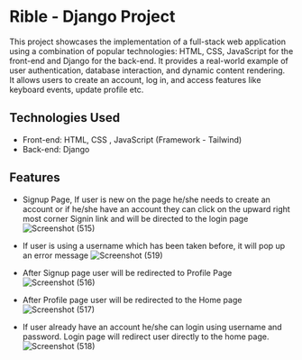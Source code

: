 # Rible - Django Project

This project showcases the implementation of a full-stack web application using a combination of popular technologies: HTML, CSS, JavaScript for the front-end and Django for the back-end. It provides a real-world example of user authentication, database interaction, and dynamic content rendering.<br>
It allows users to create an account, log in, and access features like keyboard events, update profile etc.

## Technologies Used

* Front-end: HTML, CSS , JavaScript (Framework - Tailwind)
* Back-end: Django

## Features

* Signup Page, If user is new on the page he/she needs to create an account or if he/she have an account they can click on the upward right most corner Signin link and will be directed to the login page
![Screenshot (515)](https://github.com/user-attachments/assets/0142ca33-bbe5-412f-b49f-ca9f3320a385)

* If user is using a username which has been taken before, it will pop up an error message
![Screenshot (519)](https://github.com/user-attachments/assets/6b00b1a1-0ed0-442f-8d8a-9a28e7739884)


* After Signup page user will be redirected to Profile Page 
![Screenshot (516)](https://github.com/user-attachments/assets/25a07f56-f591-48a5-a89c-c0e5e08f1040)

* After Profile page user will be redirected to the Home page
![Screenshot (517)](https://github.com/user-attachments/assets/bc6b9a73-530d-4e8d-87bc-5948a645d58b)

* If user already have an account he/she can login using username and password. Login page will redirect user directly to the home page.
![Screenshot (518)](https://github.com/user-attachments/assets/d5ab1c67-95c8-432f-8d25-78d3135c6fe3)
